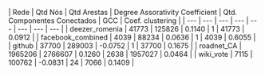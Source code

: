 |  Rede | Qtd Nós | Qtd Arestas | Degree Assorativity Coefficient | Qtd. Componentes Conectados | GCC | Coef. clustering |
| --- | --- | --- | --- | --- | --- | --- | --- |
| deezer_romenia | 41773 | 125826 | 0.1140 | 1 | 41773 | 0.0912 |
| facebook_combined | 4039 | 88234 | 0.0636 | 1 | 4039 | 0.6055 |
| github | 37700 | 289003 | -0.0752 | 1 | 37700 | 0.1675 |
| roadnet_CA | 1965206 | 2766607 | 0.1260 | 2638 | 1957027 | 0.0464 |
| wiki_vote | 7115 | 100762 | -0.0831 | 24 | 7066 | 0.1409 |
